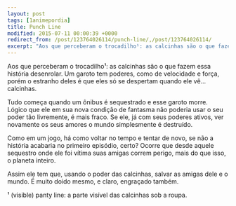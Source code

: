 ```yaml
---
layout: post
tags: [1animepordia]
title: Punch Line
modified: 2015-07-11 00:00:39 +0000
redirect_from: /post/123764026114/punch-line/,/post/123764026114/
excerpt: "Aos que perceberam o trocadilho¹: as calcinhas são o que fazem essa história desenrolar. Um garoto tem poderes, como de velocidade e força, porém o estranho deles é que eles só se despertam quando ele vê… calcinhas."
---
```


Aos que perceberam o trocadilho¹: as calcinhas são o que fazem essa
história desenrolar. Um garoto tem poderes, como de velocidade e força,
porém o estranho deles é que eles só se despertam quando ele vê…
calcinhas.

Tudo começa quando um ônibus é sequestrado e esse garoto morre. Lógico
que ele em sua nova condição de fantasma não poderia usar o seu poder
tão livremente, é mais fraco. Se ele, já com seus poderes ativos, ver
novamente os seus amores o mundo simplesmente é destruído.

Como em um jogo, há como voltar no tempo e tentar de novo, se não a
história acabaria no primeiro episódio, certo? Ocorre que desde aquele
sequestro onde ele foi vítima suas amigas correm perigo, mais do que
isso, o planeta inteiro.

Assim ele tem que, usando o poder das calcinhas, salvar as amigas dele e
o mundo. É muito doido mesmo, e claro, engraçado também.

<!-- more -->

¹ (visible) panty line: a parte visível das calcinhas sob a roupa.


